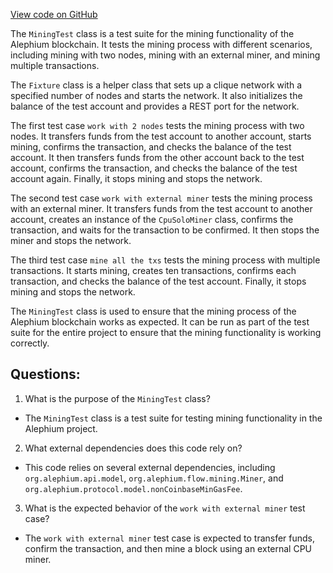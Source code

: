 [View code on GitHub](https://github.com/alephium/alephium/app/src/it/scala/org/alephium/app/MiningTest.scala)

The `MiningTest` class is a test suite for the mining functionality of the Alephium blockchain. It tests the mining process with different scenarios, including mining with two nodes, mining with an external miner, and mining multiple transactions.

The `Fixture` class is a helper class that sets up a clique network with a specified number of nodes and starts the network. It also initializes the balance of the test account and provides a REST port for the network.

The first test case `work with 2 nodes` tests the mining process with two nodes. It transfers funds from the test account to another account, starts mining, confirms the transaction, and checks the balance of the test account. It then transfers funds from the other account back to the test account, confirms the transaction, and checks the balance of the test account again. Finally, it stops mining and stops the network.

The second test case `work with external miner` tests the mining process with an external miner. It transfers funds from the test account to another account, creates an instance of the `CpuSoloMiner` class, confirms the transaction, and waits for the transaction to be confirmed. It then stops the miner and stops the network.

The third test case `mine all the txs` tests the mining process with multiple transactions. It starts mining, creates ten transactions, confirms each transaction, and checks the balance of the test account. Finally, it stops mining and stops the network.

The `MiningTest` class is used to ensure that the mining process of the Alephium blockchain works as expected. It can be run as part of the test suite for the entire project to ensure that the mining functionality is working correctly.
## Questions: 
 1. What is the purpose of the `MiningTest` class?
- The `MiningTest` class is a test suite for testing mining functionality in the Alephium project.

2. What external dependencies does this code rely on?
- This code relies on several external dependencies, including `org.alephium.api.model`, `org.alephium.flow.mining.Miner`, and `org.alephium.protocol.model.nonCoinbaseMinGasFee`.

3. What is the expected behavior of the `work with external miner` test case?
- The `work with external miner` test case is expected to transfer funds, confirm the transaction, and then mine a block using an external CPU miner.